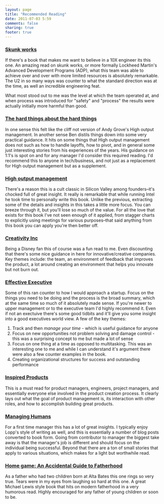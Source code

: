 ```yaml
---
layout: page
title: "Recommended Reading"
date: 2011-07-03 5:59
comments: false
sharing: true
footer: true
---
```


### [Skunk works](https://www.amazon.com/Skunk-Works-Personal-Memoir-Lockheed/dp/0316743003?tag=mypred-20)

If there's a book that makes me want to believe in a 10X engineer its this one. An amazing read on skunk works, or more formally Lockheed Martin's Advanced Development Programs (ADP), what this team was able to achieve over and over with more limited resources is absolutely remarkable. The U2 in so many ways was counter to what the standard direction was at the time, as well an incredible engineering feat. 

What most stood out to me was the level at which the team operated at, and when process was introduced for "safety" and "process" the results were actually initially more harmful than good. 

### [The hard things about the hard things](https://www.amazon.com/Hard-Thing-About-Things-Building/dp/0062273205?tag=mypred-20)

In one sense this felt like the cliff not version of Andy Grove's High output management. In another sense Ben distils things down into some very practical guidance. It hits on some things that High output management does not such as how to handle layoffs, how to pivot, and in general some just interesting stories from his experiences of the years. His guidance on 1:1's is spot on and for any manager I'd consider this required reading. I'd recommend this to anyone in tech/business, and not just as a replacement for High output management but as a supplement.

### [High output management](https://www.amazon.com/High-Output-Management-Andrew-Grove/dp/0679762884?tag=mypred-20)

There's a reason this is a cult classic in Silicon Valley among founders–it's chocked full of great insight. It really is remarkable that while running Intel he took time to personally write this book. Unlike the previous, extracting some of the details and insights in this takes a little more focus. You can breeze through it, but you'll lose so much of the value. For all the love that exists for this book I've not seen enough of it applied, from stagger charts to explicitly using meetings for various purposes–that said anything from this book you can apply you're then better off.

### [Creativity Inc](https://www.amazon.com/Creativity-Inc-Overcoming-Unseen-Inspiration/dp/0812993012?tag=mypred-20)

Being a Disney fan this of course was a fun read to me. Even discounting that there's some nice guidance in here for innovative/creative companies. Key themes include: the team, an environment of feedback that improves the product, a lot around creating an environment that helps you innovate but not burn out. 

### [Effective Executive](https://www.amazon.com/Effective-Executive-Definitive-Harperbusiness-Essentials-ebook/dp/B01F1WZGNC/ref=tmm_kin_swatch_0?_encoding=UTF8&qid=1471205210&sr=8-1&tag=mypred-20)

Some of this ran counter to how I would approach a startup. Focus on the things you need to be doing and the process is the broad summary, which at the same time so much of it absolutely made sense. If you're newer to upper management or to the executive team I'd highly recommend it. Even if not an exectuive there's some good tidbits and it'll give you some insight into a good executives world view. A few of the key themes: 

1. Track and then *manage your time* - which is useful guidance for anyone
2. Focus on new opportunities not problem solving and damage control - this was a surprising concept to me but made a lot of sense
3. Focus on one thing at a time as opposed to multitasking. This was an interesting one to me and while I can understand it's argument there were also a few counter examples in the book.
4. Creating organizational structures for success and outstanding performance

### [Inspired Products](http://www.amazon.com/Inspired-Create-Products-Customers-Love/dp/0981690408?ref=as_li_tf_tl?ie=UTF8&tag=mypred-20&linkCode=as2&camp=1789&creative=9325&creativeASIN=0932633439) 

This is a must read for product managers, engineers, project managers, and essentially everyone else involved in the product creation process. It clearly lays out what the goal of product management is, its interaction with other roles, and how to accomplish building great products.

### [Managing Humans](https://www.amazon.com/Managing-Humans-Humorous-Software-Engineering/dp/159059844X?ref=as_li_tf_tl?ie=UTF8&tag=mypred-20&linkCode=as2&camp=1789&creative=9325&creativeASIN=0932633439)

For a first time manager this has a lot of great insights. I typically enjoy Lopp's style of writing as well, and this is essentially a number of blog posts converted to book form. Going from contributor to manager the biggest take away is that the manager's job is different and should focus on the individual being successful. Beyond that there are a ton of small stories that apply to various situations, which makes for a light but worthwhile read.

### [Home game: An Accidental Guide to Fatherhood](https://www.amazon.com/Home-Game-Accidental-Guide-Fatherhood/dp/1469235838?tag=mypred-20)

As a father who had two children born at Alta Bates this one rings so very true. Tears were in my eyes from laughing so hard at this one. A great Michael Lewis style book that hits on modern fatherhood in a very humorous read. Highly encouraged for any father of young children or soon to be.